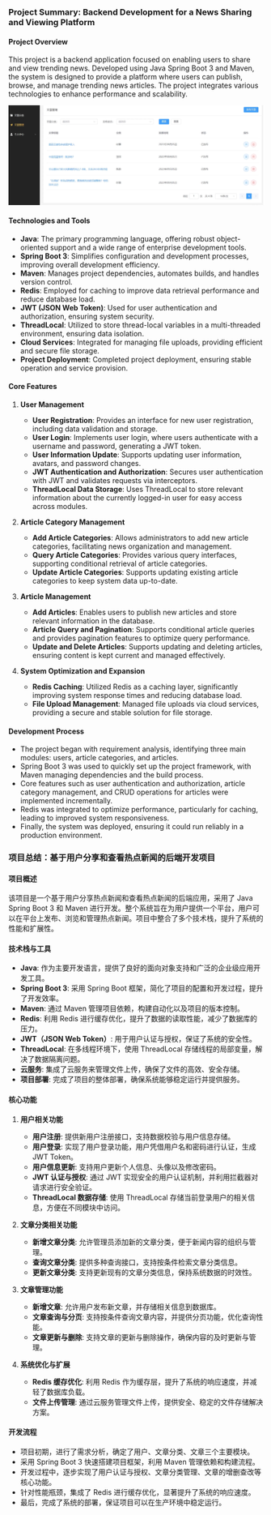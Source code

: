 ### Project Summary: Backend Development for a News Sharing and Viewing Platform

#### Project Overview
This project is a backend application focused on enabling users to share and view trending news. Developed using Java Spring Boot 3 and Maven, the system is designed to provide a platform where users can publish, browse, and manage trending news articles. The project integrates various technologies to enhance performance and scalability.

![Example Image](Image/project2.png)

#### Technologies and Tools
- **Java**: The primary programming language, offering robust object-oriented support and a wide range of enterprise development tools.
- **Spring Boot 3**: Simplifies configuration and development processes, improving overall development efficiency.
- **Maven**: Manages project dependencies, automates builds, and handles version control.
- **Redis**: Employed for caching to improve data retrieval performance and reduce database load.
- **JWT (JSON Web Token)**: Used for user authentication and authorization, ensuring system security.
- **ThreadLocal**: Utilized to store thread-local variables in a multi-threaded environment, ensuring data isolation.
- **Cloud Services**: Integrated for managing file uploads, providing efficient and secure file storage.
- **Project Deployment**: Completed project deployment, ensuring stable operation and service provision.

#### Core Features
1. **User Management**
   - **User Registration**: Provides an interface for new user registration, including data validation and storage.
   - **User Login**: Implements user login, where users authenticate with a username and password, generating a JWT token.
   - **User Information Update**: Supports updating user information, avatars, and password changes.
   - **JWT Authentication and Authorization**: Secures user authentication with JWT and validates requests via interceptors.
   - **ThreadLocal Data Storage**: Uses ThreadLocal to store relevant information about the currently logged-in user for easy access across modules.

2. **Article Category Management**
   - **Add Article Categories**: Allows administrators to add new article categories, facilitating news organization and management.
   - **Query Article Categories**: Provides various query interfaces, supporting conditional retrieval of article categories.
   - **Update Article Categories**: Supports updating existing article categories to keep system data up-to-date.

3. **Article Management**
   - **Add Articles**: Enables users to publish new articles and store relevant information in the database.
   - **Article Query and Pagination**: Supports conditional article queries and provides pagination features to optimize query performance.
   - **Update and Delete Articles**: Supports updating and deleting articles, ensuring content is kept current and managed effectively.

4. **System Optimization and Expansion**
   - **Redis Caching**: Utilized Redis as a caching layer, significantly improving system response times and reducing database load.
   - **File Upload Management**: Managed file uploads via cloud services, providing a secure and stable solution for file storage.

#### Development Process
- The project began with requirement analysis, identifying three main modules: users, article categories, and articles.
- Spring Boot 3 was used to quickly set up the project framework, with Maven managing dependencies and the build process.
- Core features such as user authentication and authorization, article category management, and CRUD operations for articles were implemented incrementally.
- Redis was integrated to optimize performance, particularly for caching, leading to improved system responsiveness.
- Finally, the system was deployed, ensuring it could run reliably in a production environment.

### 项目总结：基于用户分享和查看热点新闻的后端开发项目

#### 项目概述
该项目是一个基于用户分享热点新闻和查看热点新闻的后端应用，采用了 Java Spring Boot 3 和 Maven 进行开发。整个系统旨在为用户提供一个平台，用户可以在平台上发布、浏览和管理热点新闻。项目中整合了多个技术栈，提升了系统的性能和扩展性。

#### 技术栈与工具
- **Java**: 作为主要开发语言，提供了良好的面向对象支持和广泛的企业级应用开发工具。
- **Spring Boot 3**: 采用 Spring Boot 框架，简化了项目的配置和开发过程，提升了开发效率。
- **Maven**: 通过 Maven 管理项目依赖，构建自动化以及项目的版本控制。
- **Redis**: 利用 Redis 进行缓存优化，提升了数据的读取性能，减少了数据库的压力。
- **JWT（JSON Web Token）**: 用于用户认证与授权，保证了系统的安全性。
- **ThreadLocal**: 在多线程环境下，使用 ThreadLocal 存储线程的局部变量，解决了数据隔离问题。
- **云服务**: 集成了云服务来管理文件上传，确保了文件的高效、安全存储。
- **项目部署**: 完成了项目的整体部署，确保系统能够稳定运行并提供服务。

#### 核心功能
1. **用户相关功能**
   - **用户注册**: 提供新用户注册接口，支持数据校验与用户信息存储。
   - **用户登录**: 实现了用户登录功能，用户凭借用户名和密码进行认证，生成 JWT Token。
   - **用户信息更新**: 支持用户更新个人信息、头像以及修改密码。
   - **JWT 认证与授权**: 通过 JWT 实现安全的用户认证机制，并利用拦截器对请求进行安全验证。
   - **ThreadLocal 数据存储**: 使用 ThreadLocal 存储当前登录用户的相关信息，方便在不同模块中访问。

2. **文章分类相关功能**
   - **新增文章分类**: 允许管理员添加新的文章分类，便于新闻内容的组织与管理。
   - **查询文章分类**: 提供多种查询接口，支持按条件检索文章分类信息。
   - **更新文章分类**: 支持更新现有的文章分类信息，保持系统数据的时效性。

3. **文章管理功能**
   - **新增文章**: 允许用户发布新文章，并存储相关信息到数据库。
   - **文章查询与分页**: 支持按条件查询文章内容，并提供分页功能，优化查询性能。
   - **文章更新与删除**: 支持文章的更新与删除操作，确保内容的及时更新与管理。

4. **系统优化与扩展**
   - **Redis 缓存优化**: 利用 Redis 作为缓存层，提升了系统的响应速度，并减轻了数据库负载。
   - **文件上传管理**: 通过云服务管理文件上传，提供安全、稳定的文件存储解决方案。

#### 开发流程
- 项目初期，进行了需求分析，确定了用户、文章分类、文章三个主要模块。
- 采用 Spring Boot 3 快速搭建项目框架，利用 Maven 管理依赖和构建流程。
- 开发过程中，逐步实现了用户认证与授权、文章分类管理、文章的增删查改等核心功能。
- 针对性能瓶颈，集成了 Redis 进行缓存优化，显著提升了系统的响应速度。
- 最后，完成了系统的部署，保证项目可以在生产环境中稳定运行。

